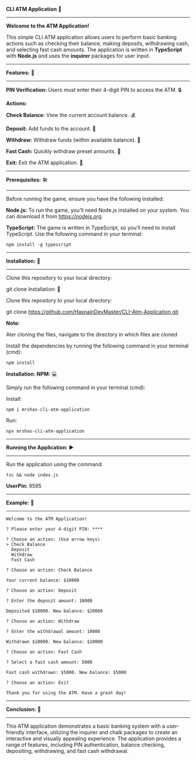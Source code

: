 **CLI ATM Application** 🏧
______________________
**Welcome to the ATM Application!**

This simple CLI ATM application allows users to perform basic banking actions such as checking their balance, making deposits, withdrawing cash, and selecting fast cash amounts. The application is written in **TypeScript** with **Node.js** and uses the **inquirer** packages for user input.
_________________
**Features:** 🌟
_________________

**PIN Verification:** Users must enter their 4-digit PIN to access the ATM. 🔒

**Actions:**

**Check Balance:** View the current account balance. 💰

**Deposit:** Add funds to the account. 💸

**Withdraw:** Withdraw funds (within available balance). 💸

**Fast Cash:** Quickly withdraw preset amounts. 💨

**Exit:** Exit the ATM application. 🚪
______________________
**Prerequisites:** 🛠️
______________________

Before running the game, ensure you have the following installed:

**Node.js:** To run the game, you’ll need Node.js installed on your system. You can download it from https://nodejs.org.

**TypeScript:** The game is written in TypeScript, so you’ll need to install TypeScript. Use the following command in your terminal:

```
npm install -g typescript
```
_____________________
**Installation:** 🚀
_____________________

Clone this repository to your local directory:

git clone Installation: 🚀

Clone this repository to your local directory:

git clone https://github.com/HasnainDevMaster/CLI-Atm-Application.git

**Note:**

Ater cloning the files, navigate to the directory in which files are cloned

Install the dependencies by running the following command in your terminal (cmd):

```
npm install
```

**Installation: NPM:** 💻

Simply run the following command in your terminal (cmd):

Install:

```
npm i mrshas-cli-atm-application
```

Run:

```
npx mrshas-cli-atm-application
```

_____________________
**Running the Application:** ▶️
_____________________
Run the application using the command:

```
tsc && node index.js
```

**UserPin:** 9595

_______________
**Example:** 📝
______________

```
Welcome to the ATM Application!

? Please enter your 4-digit PIN: ****

? Choose an action: (Use arrow keys)
> Check Balance
  Deposit
  Withdraw
  Fast Cash

? Choose an action: Check Balance

Your current balance: $10000

? Choose an action: Deposit

? Enter the deposit amount: 10000

Deposited $10000. New balance: $20000

? Choose an action: Withdraw

? Enter the withdrawal amount: 10000

Withdrawn $10000. New balance: $10000

? Choose an action: Fast Cash

? Select a fast cash amount: 5000

Fast cash withdrawn: $5000. New balance: $5000

? Choose an action: Exit

Thank you for using the ATM. Have a great day!
```

________________
**Conclusion:** 🎈
________________
This ATM application demonstrates a basic banking system with a user-friendly interface, utilizing the inquirer and chalk packages to create an interactive and visually appealing experience. The application provides a range of features, including PIN authentication, balance checking, depositing, withdrawing, and fast cash withdrawal.
